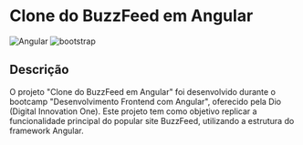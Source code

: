 # Clone do BuzzFeed em Angular

![Angular](https://img.shields.io/badge/-Angular-white?style=for-the-badge&logo=Angular&color=DD0031&logoColor=white)
![bootstrap](https://img.shields.io/badge/-Bootstrap-white?style=for-the-badge&logo=bootstrap&color=7952B3&logoColor=white)

## Descrição

O projeto "Clone do BuzzFeed em Angular" foi desenvolvido durante o bootcamp "Desenvolvimento Frontend com Angular", oferecido pela Dio (Digital Innovation One). Este projeto tem como objetivo replicar a funcionalidade principal do popular site BuzzFeed, utilizando a estrutura do framework Angular.

